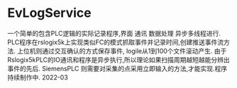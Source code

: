 # EvLogService
一个简单的包含PLC逻辑的实际记录程序,界面  通讯   数据处理  异步多线程进行.
PLC程序在rslogix5k上实现类似FC的模式抓取事件并记录时间,创建推送事件流方法.
上位机则通过交互确认的方式保存事件,  logile从1到100个文件滚动产生.
由于Rslogix5kPLC的IO通讯和程序是异步执行,所以理论如果扫描周期越短越能分辨出事件的先后.
SiemensPLC 则需要对采集的点采用立即输入的方法,才能实现.程序持续制作中.
2022-03   
